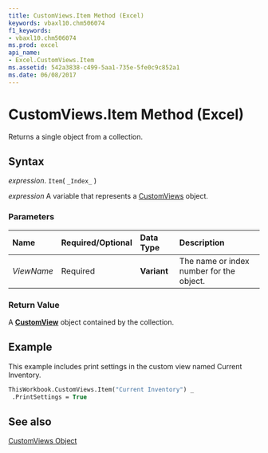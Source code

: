 ```yaml
---
title: CustomViews.Item Method (Excel)
keywords: vbaxl10.chm506074
f1_keywords:
- vbaxl10.chm506074
ms.prod: excel
api_name:
- Excel.CustomViews.Item
ms.assetid: 542a3838-c499-5aa1-735e-5fe0c9c852a1
ms.date: 06/08/2017
---
```



# CustomViews.Item Method (Excel)

Returns a single object from a collection.


## Syntax

 _expression_. `Item`( `_Index_` )

 _expression_ A variable that represents a [CustomViews](Excel.CustomViews.md) object.


### Parameters



|**Name**|**Required/Optional**|**Data Type**|**Description**|
|:-----|:-----|:-----|:-----|
| _ViewName_|Required| **Variant**|The name or index number for the object.|

### Return Value

A  **[CustomView](Excel.CustomView.md)** object contained by the collection.


## Example

This example includes print settings in the custom view named Current Inventory.


```vb
ThisWorkbook.CustomViews.Item("Current Inventory") _ 
 .PrintSettings = True
```


## See also


[CustomViews Object](Excel.CustomViews.md)

